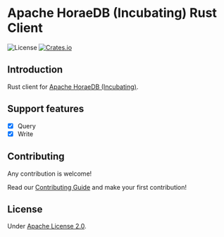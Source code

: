 # Apache HoraeDB (Incubating) Rust Client

![License](https://img.shields.io/badge/license-Apache--2.0-green.svg)
[![Crates.io](https://img.shields.io/crates/v/horaedb-client.svg)](https://crates.io/crates/horaedb-client)

## Introduction

Rust client for [Apache HoraeDB (Incubating)](https://github.com/apache/incubator-horaedb).

## Support features

- [x] Query
- [x] Write

## Contributing

Any contribution is welcome!

Read our [Contributing Guide](https://github.com/apache/incubator-horaedb/blob/main/CONTRIBUTING.md) and make your first contribution!

## License

Under [Apache License 2.0](LICENSE).
